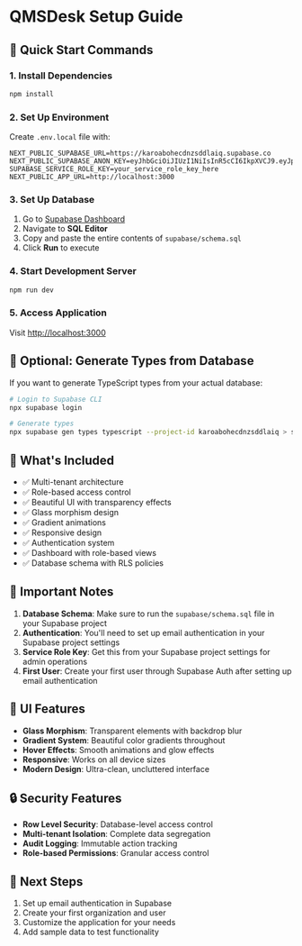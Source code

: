 # QMSDesk Setup Guide

## 🚀 Quick Start Commands

### 1. Install Dependencies
```bash
npm install
```

### 2. Set Up Environment
Create `.env.local` file with:
```env
NEXT_PUBLIC_SUPABASE_URL=https://karoabohecdnzsddlaiq.supabase.co
NEXT_PUBLIC_SUPABASE_ANON_KEY=eyJhbGciOiJIUzI1NiIsInR5cCI6IkpXVCJ9.eyJpc3MiOiJzdXBhYmFzZSIsInJlZiI6Imthcm9hYm9oZWNkbnpzZGRsYWlxIiwicm9sZSI6ImFub24iLCJpYXQiOjE3NTczMDU2NTIsImV4cCI6MjA3Mjg4MTY1Mn0.mKy2XmXJ4QEUzwRC2KY51j4i7qm2DTJedBlXyx7vKkI
SUPABASE_SERVICE_ROLE_KEY=your_service_role_key_here
NEXT_PUBLIC_APP_URL=http://localhost:3000
```

### 3. Set Up Database
1. Go to [Supabase Dashboard](https://supabase.com/dashboard/project/karoabohecdnzsddlaiq)
2. Navigate to **SQL Editor**
3. Copy and paste the entire contents of `supabase/schema.sql`
4. Click **Run** to execute

### 4. Start Development Server
```bash
npm run dev
```

### 5. Access Application
Visit [http://localhost:3000](http://localhost:3000)

## 🔧 Optional: Generate Types from Database

If you want to generate TypeScript types from your actual database:

```bash
# Login to Supabase CLI
npx supabase login

# Generate types
npx supabase gen types typescript --project-id karoabohecdnzsddlaiq > src/types/supabase.ts
```

## 🎯 What's Included

- ✅ Multi-tenant architecture
- ✅ Role-based access control
- ✅ Beautiful UI with transparency effects
- ✅ Glass morphism design
- ✅ Gradient animations
- ✅ Responsive design
- ✅ Authentication system
- ✅ Dashboard with role-based views
- ✅ Database schema with RLS policies

## 🚨 Important Notes

1. **Database Schema**: Make sure to run the `supabase/schema.sql` file in your Supabase project
2. **Authentication**: You'll need to set up email authentication in your Supabase project settings
3. **Service Role Key**: Get this from your Supabase project settings for admin operations
4. **First User**: Create your first user through Supabase Auth after setting up email authentication

## 🎨 UI Features

- **Glass Morphism**: Transparent elements with backdrop blur
- **Gradient System**: Beautiful color gradients throughout
- **Hover Effects**: Smooth animations and glow effects
- **Responsive**: Works on all device sizes
- **Modern Design**: Ultra-clean, uncluttered interface

## 🔒 Security Features

- **Row Level Security**: Database-level access control
- **Multi-tenant Isolation**: Complete data segregation
- **Audit Logging**: Immutable action tracking
- **Role-based Permissions**: Granular access control

## 📱 Next Steps

1. Set up email authentication in Supabase
2. Create your first organization and user
3. Customize the application for your needs
4. Add sample data to test functionality
